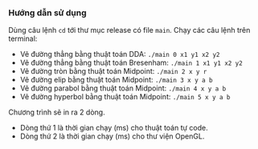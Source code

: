 ### Hướng dẫn sử dụng
Dùng câu lệnh `cd` tới thư mục release có file `main`. Chạy các câu lệnh trên terminal:
- Vẽ đường thẳng bằng thuật toán DDA: `./main 0 x1 y1 x2 y2`
- Vẽ đường thẳng bằng thuật toán Bresenham: `./main 1 x1 y1 x2 y2`
- Vẽ đường tròn bằng thuật toán Midpoint: `./main 2 x y r`
- Vẽ đường elip bằng thuật toán Midpoint: `./main 3 x y a b`
- Vẽ đường parabol bằng thuật toán Midpoint: `./main 4 x y a b`
- Vẽ đường hyperbol bằng thuật toán Midpoint: `./main 5 x y a b`

Chương trình sẽ in ra 2 dòng. 
- Dòng thứ 1 là thời gian chạy (ms) cho thuật toán tự code. 
- Dòng thứ 2 là thời gian chạy (ms) cho thư viện OpenGL.
